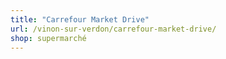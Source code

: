 ```yaml
---
title: "Carrefour Market Drive"
url: /vinon-sur-verdon/carrefour-market-drive/
shop: supermarché
---
```

